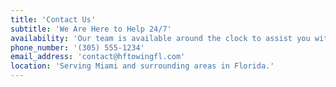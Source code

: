```yaml
---
title: 'Contact Us'
subtitle: 'We Are Here to Help 24/7'
availability: 'Our team is available around the clock to assist you with any towing or roadside emergency. Your safety and satisfaction are our top priorities.'
phone_number: '(305) 555-1234'
email_address: 'contact@hftowingfl.com'
location: 'Serving Miami and surrounding areas in Florida.'
---
```

